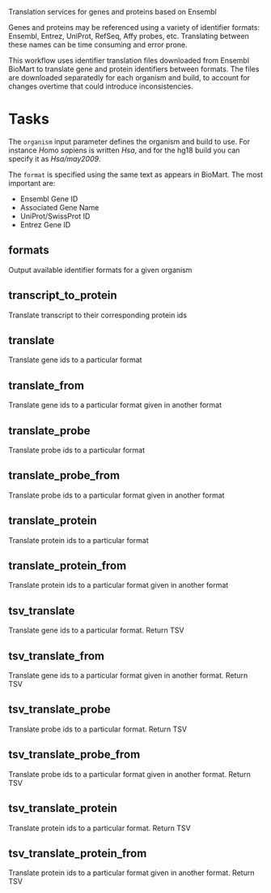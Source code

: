 Translation services for genes and proteins based on Ensembl

Genes and proteins may be referenced using a variety of identifier formats:
Ensembl, Entrez, UniProt, RefSeq, Affy probes, etc. Translating between
these names can be time consuming and error prone.

This workflow uses identifier translation files downloaded from Ensembl BioMart
to translate gene and protein identifiers between formats. The files are
downloaded separatedly for each organism and build, to account for changes
overtime that could introduce inconsistencies.

# Tasks

The `organism` input parameter defines the organism and build to use. For
instance *H*omo *sa*piens is written *Hsa*, and for the hg18 build you can
specify it as *Hsa/may2009*.

The `format` is specified using the same text as appears in BioMart. The most
important are:

  * Ensembl Gene ID
  * Associated Gene Name
  * UniProt/SwissProt ID
  * Entrez Gene ID

## formats

Output available identifier formats for a given organism

## transcript_to_protein
Translate transcript to their corresponding protein ids

## translate
Translate gene ids to a particular format

## translate_from
Translate gene ids to a particular format given in another format

## translate_probe
Translate probe ids to a particular format

## translate_probe_from
Translate probe ids to a particular format given in another format

## translate_protein
Translate protein ids to a particular format

## translate_protein_from
Translate protein ids to a particular format given in another format

## tsv_translate
Translate gene ids to a particular format. Return TSV

## tsv_translate_from
Translate gene ids to a particular format given in another format. Return TSV

## tsv_translate_probe
Translate probe ids to a particular format. Return TSV

## tsv_translate_probe_from
Translate probe ids to a particular format given in another format. Return TSV

## tsv_translate_protein
Translate protein ids to a particular format. Return TSV

## tsv_translate_protein_from
Translate protein ids to a particular format given in another format. Return
TSV


